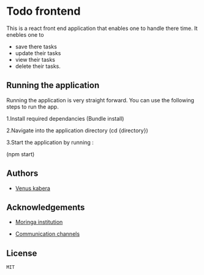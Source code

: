 # Todo frontend

This is a react front end application that enables one to handle there time. It enebles one to 
- save there  tasks 
- update their tasks
- view their tasks
- delete their tasks.

## Running the application


Running the application is very straight forward. You can use the following steps to run the app.


1.Install required dependancies
(Bundle install)

2.Navigate into the application directory
(cd {directory})


3.Start the application by running : 

(npm start)



## Authors

- [Venus kabera](https://github.com/venus714)


## Acknowledgements

 - [Moringa institution](https://morigaschool.com/courses/software-engineering-course-online/?gclid=EAIaIQobChMIhITYvvHJ-wIVA_Z3Ch3w1AafEAAYASAAEgI2IfD_BwE)
 
 - [Communication channels](https://app.slack.com/client/T0101L740P4/D04C40BEAG2)
 
## License
    MIT


